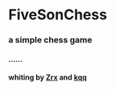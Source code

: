 # FiveSonChess
### a simple chess game 
#### ……
#### whiting by [Zrx](https://github.com/Zrxrxrx) and [kqq](https://github.com/t871631092)
